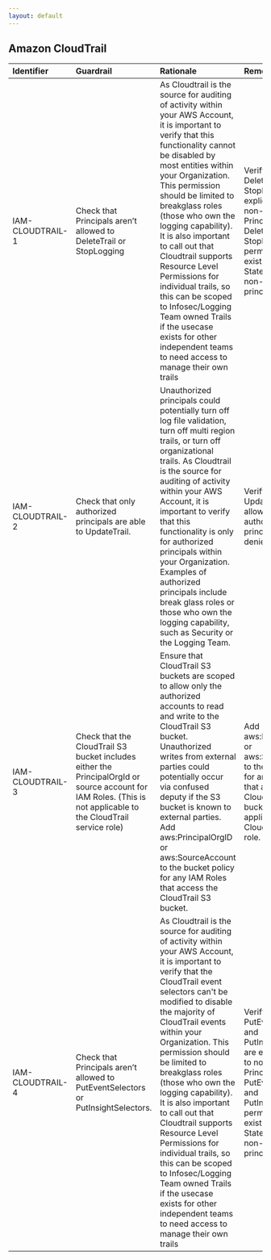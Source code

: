 ```yaml
---
layout: default
---
```




## Amazon CloudTrail

| Identifier       | Guardrail                                                                                                                                                       | Rationale                                                                                                                                                                                                                                                                                                                                                                                                                                                                                                                                                                                             | Remediation                                                                                                                                                                                                                                     | References                                                                                                                                                                                                                                                                                                                                                                                                                                                                                                                                                                                                                                                                                                                                                 | IAM Actions                                                                | Policy   |
|:-----------------|:----------------------------------------------------------------------------------------------------------------------------------------------------------------|:------------------------------------------------------------------------------------------------------------------------------------------------------------------------------------------------------------------------------------------------------------------------------------------------------------------------------------------------------------------------------------------------------------------------------------------------------------------------------------------------------------------------------------------------------------------------------------------------------|:------------------------------------------------------------------------------------------------------------------------------------------------------------------------------------------------------------------------------------------------|:-----------------------------------------------------------------------------------------------------------------------------------------------------------------------------------------------------------------------------------------------------------------------------------------------------------------------------------------------------------------------------------------------------------------------------------------------------------------------------------------------------------------------------------------------------------------------------------------------------------------------------------------------------------------------------------------------------------------------------------------------------------|:---------------------------------------------------------------------------|:---------|
| IAM-CLOUDTRAIL-1 | Check that Principals aren’t allowed to DeleteTrail or StopLogging                                                                                              | As Cloudtrail is the source for auditing of activity within your AWS Account, it is important to verify that this functionality cannot be disabled by most entities within your Organization. This permission should be limited to breakglass roles (those who own the logging capability). It is also important to call out that Cloudtrail supports Resource Level Permissions for individual trails, so this can be scoped to Infosec/Logging Team owned Trails if the usecase exists for other independent teams to need access to manage their own trails                                        | Verify that DeleteTrail and StopLogging are explicitly denied to non-whitelisted Principals And That DeleteTrail and StopLogging permissions don’t exist in an Allow Statement for any non-whitelisted principal                                | [https://docs.aws.amazon.com/awscloudtrail/latest/userguide/security_iam_id-based-policy-examples.html](https://docs.aws.amazon.com/awscloudtrail/latest/userguide/security_iam_id-based-policy-examples.html)<br><br>[https://docs.aws.amazon.com/IAM/latest/UserGuide/list_awscloudtrail.html](https://docs.aws.amazon.com/IAM/latest/UserGuide/list_awscloudtrail.html)<br><br>                                                                                                                                                                                                                                                                                                                                                                         | cloudtrail:DeleteTrail<br><br>cloudtrail:StopLogging<br><br>               | nan      |
| IAM-CLOUDTRAIL-2 | Check that only authorized principals are able to UpdateTrail.                                                                                                  | Unauthorized principals could potentially turn off log file validation, turn off multi region trails, or turn off organizational trails. As Cloudtrail is the source for auditing of activity within your AWS Account, it is important to verify that this functionality is only for authorized principals within your Organization. Examples of authorized principals include break glass roles or those who own the logging capability, such as Security or the Logging Team.                                                                                                                       | Verify that UpdateTrail is allowed only for authorized principals and denied for all else.                                                                                                                                                      | [https://docs.aws.amazon.com/awscloudtrail/latest/APIReference/API_UpdateTrail.html](https://docs.aws.amazon.com/awscloudtrail/latest/APIReference/API_UpdateTrail.html)<br><br>                                                                                                                                                                                                                                                                                                                                                                                                                                                                                                                                                                           | cloudtrail:UpdateTrail<br><br>                                             | nan      |
| IAM-CLOUDTRAIL-3 | Check that the CloudTrail S3 bucket includes either the PrincipalOrgId or source account for IAM Roles. (This is not applicable to the CloudTrail service role) | Ensure that CloudTrail S3 buckets are scoped to allow only the authorized accounts to read and write to the CloudTrail S3 bucket. Unauthorized writes from external parties could potentially occur via confused deputy if the S3 bucket is known to external parties. Add aws:PrincipalOrgID or aws:SourceAccount to the bucket policy for any IAM Roles that access the CloudTrail S3 bucket.                                                                                                                                                                                                       | Add aws:PrincipalOrgID or aws:SourceAccount to the bucket policy for any IAM Roles that access the CloudTrail S3 bucket. This is not applicable to the CloudTrail service role.                                                                 | [https://docs.aws.amazon.com/awscloudtrail/latest/userguide/cloudtrail-set-bucket-policy-for-multiple-accounts.html](https://docs.aws.amazon.com/awscloudtrail/latest/userguide/cloudtrail-set-bucket-policy-for-multiple-accounts.html)<br><br>[https://docs.aws.amazon.com/IAM/latest/UserGuide/reference_policies_condition-keys.html#condition-keys-principalorgid](https://docs.aws.amazon.com/IAM/latest/UserGuide/reference_policies_condition-keys.html#condition-keys-principalorgid)<br><br>[https://docs.aws.amazon.com/IAM/latest/UserGuide/reference_policies_condition-keys.html#condition-keys-sourceaccount](https://docs.aws.amazon.com/IAM/latest/UserGuide/reference_policies_condition-keys.html#condition-keys-sourceaccount)<br><br> |                                                                            | IAM Role |
| IAM-CLOUDTRAIL-4 | Check that Principals aren’t allowed to PutEventSelectors  or PutInsightSelectors.                                                                              | As Cloudtrail is the source for auditing of activity within your AWS Account, it is important to verify that the CloudTrail event selectors can't be modified to disable the majority of CloudTrail events within your Organization. This permission should be limited to breakglass roles (those who own the logging capability). It is also important to call out that Cloudtrail supports Resource Level Permissions for individual trails, so this can be scoped to Infosec/Logging Team owned Trails if the usecase exists for other independent teams to need access to manage their own trails | Verify that PutEventSelectors  and PutInsightSelectors  are explicitly denied to non-whitelisted Principals and that PutEventSelectors and PutInsightSelectors  permissions don’t exist in an Allow Statement for any non-whitelisted principal | [https://docs.aws.amazon.com/awscloudtrail/latest/userguide/security_iam_id-based-policy-examples.html](https://docs.aws.amazon.com/awscloudtrail/latest/userguide/security_iam_id-based-policy-examples.html)<br><br>[https://docs.aws.amazon.com/IAM/latest/UserGuide/list_awscloudtrail.html](https://docs.aws.amazon.com/IAM/latest/UserGuide/list_awscloudtrail.html)<br><br>                                                                                                                                                                                                                                                                                                                                                                         | cloudtrail:PutEventSelectors<br><br>cloudtrail:PutInsightSelectors<br><br> | nan      |
